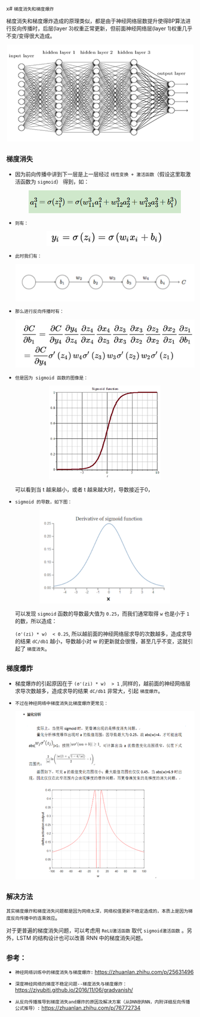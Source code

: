 x# `梯度消失和梯度爆炸`

梯度消失和梯度爆炸造成的原理类似，都是由于神经网络层数提升使得BP算法进行反向传播时，后层(layer 3)权重正常更新，但前面神经网络层(layer 1)权重几乎不变/变得很大造成。

<div align=center><img width="500" height="260" src="./static/1.jpg"/></div>



## `梯度消失`

* 因为前向传播中讲到下一层是上一层经过 `线性变换 + 激活函数`（假设这里取激活函数为 `sigmoid`） 得到，如：

    <div align=center><img src="./static/a3.jpg"/></div>

* `则有：`

    <div align=center><img src="./static/4.jpg"/></div>

* `此时我们有：`

    <div align=center><img width="500" height="100" src="./static/2.png"/></div>


* `那么进行反向传播时有：`

    <div align=center><img width="500" height="130" src="./static/3.jpg"/></div>

* `但是因为 sigmoid 函数的图像是：`


    <div align=center><img width="300" height="250" src="./static/sigmoid函数.jpg"/></div>

    可以看到当 t 越来越小，或者 t 越来越大时，导数接近于0，

*  `sigmoid 的导数，如下图：`


    <div align=center><img width="350" height="250" src="./static/sigmoid导数.jpg"/></div>

    可以发现 `sigmoid` 函数的导数最大值为 `0.25`，而我们通常取得 `w` 也是小于 `1` 的数，所以造成：

    `(σ'(zi) * w)  < 0.25`, 所以越前面的神经网络层求导的次数越多，造成求导的结果 `dC/db1` 越小，导数越小对 w 的更新就会很慢，甚至几乎不变，这就引起了 `梯度消失`。



## `梯度爆炸`

* 梯度爆炸的引起原因在于 `(σ'(zi) * w)  > 1` ,同样的，越前面的神经网络层求导次数越多，造成求导的结果 `dC/db1` 非常大，引起 `梯度爆炸`。

* `不过在神经网络中梯度消失比梯度爆炸更常见：`


    <div align=center><img width="600" height="450" src="./static/补充.png"/></div>



## `解决方法`

`其实梯度爆炸和梯度消失问题都是因为网络太深，网络权值更新不稳定造成的，本质上是因为梯度反向传播中的连乘效应`。

对于更普遍的梯度消失问题，可以考虑用 `ReLU激活函数` 取代 `sigmoid激活函数` 。另外，LSTM 的结构设计也可以改善 RNN 中的梯度消失问题。


## `参考：`


* `神经网络训练中的梯度消失与梯度爆炸:` https://zhuanlan.zhihu.com/p/25631496


* `深度神经网络的梯度不稳定问题--梯度消失与梯度爆炸：`https://ziyubiti.github.io/2016/11/06/gradvanish/

* `从反向传播推导到梯度消失and爆炸的原因及解决方案（从DNN到RNN，内附详细反向传播公式推导）:` https://zhuanlan.zhihu.com/p/76772734